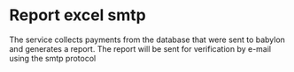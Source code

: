 # Report excel smtp
The service collects payments from the database that were sent to babylon and generates a report. The report will be sent for verification by e-mail using the smtp protocol
